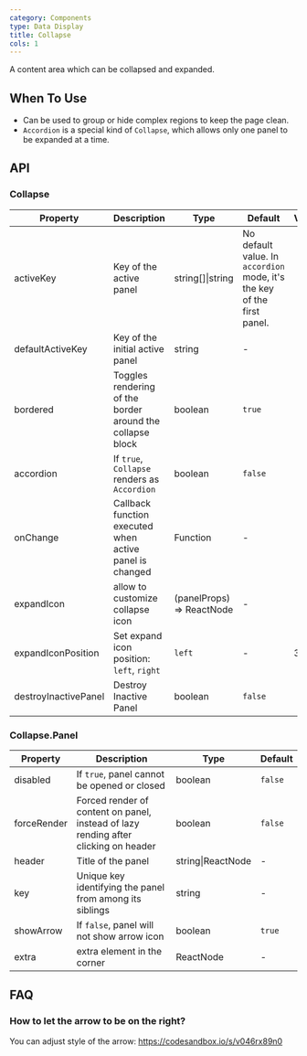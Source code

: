```yaml
---
category: Components
type: Data Display
title: Collapse
cols: 1
---
```


A content area which can be collapsed and expanded.

## When To Use

- Can be used to group or hide complex regions to keep the page clean.
- `Accordion` is a special kind of `Collapse`, which allows only one panel to be expanded at a time.

## API

### Collapse

| Property | Description | Type | Default | Version |
| -------- | ----------- | ---- | ------- | ------- |
| activeKey | Key of the active panel | string\[]\|string | No default value. In `accordion` mode, it's the key of the first panel. | |
| defaultActiveKey | Key of the initial active panel | string | - | |
| bordered | Toggles rendering of the border around the collapse block | boolean | `true` | |
| accordion | If `true`, `Collapse` renders as `Accordion` | boolean | `false` | |
| onChange | Callback function executed when active panel is changed | Function | - | |
| expandIcon | allow to customize collapse icon | (panelProps) => ReactNode | - | |
| expandIconPosition | Set expand icon position: `left`, `right` | `left` | - | 3.17.0 |
| destroyInactivePanel | Destroy Inactive Panel | boolean | `false` | |

### Collapse.Panel

| Property | Description | Type | Default |
| -------- | ----------- | ---- | ------- |
| disabled | If `true`, panel cannot be opened or closed | boolean | `false` |
| forceRender | Forced render of content on panel, instead of lazy rending after clicking on header | boolean | `false` |
| header | Title of the panel | string\|ReactNode | - |
| key | Unique key identifying the panel from among its siblings | string | - |
| showArrow | If `false`, panel will not show arrow icon | boolean | `true` |
| extra | extra element in the corner | ReactNode | - |

## FAQ

### How to let the arrow to be on the right?

You can adjust style of the arrow: <https://codesandbox.io/s/v046rx89n0>
